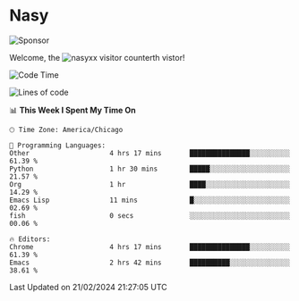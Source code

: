 # Nasy

<!--
<p align="center">
<img height="200" src="https://github-readme-stats.vercel.app/api?username=nasyxx&count_private=true&show_icons=true&theme=dracula&include_all_commits=true"/>
<img height="200" src="https://github-readme-stats.vercel.app/api/top-langs/?username=nasyxx&theme=dracula&hide=html,jupyter+notebook&count_private=true&show_icons=true"/>
</p>

  
----------------
-->

![Sponsor](https://img.shields.io/static/v1.svg?label=Sponsor&message=%E2%9D%A4&logo=GitHub&style=flat&color=pink)
 
Welcome, the ![nasyxx visitor counter](https://count.getloli.com/get/@nasyxx?theme=rule34)th vistor!
 
<!--START_SECTION:waka-->
![Code Time](http://img.shields.io/badge/Code%20Time-4%2C297%20hrs%2030%20mins-blue)

![Lines of code](https://img.shields.io/badge/From%20Hello%20World%20I%27ve%20Written-6.3%20million%20lines%20of%20code-blue)

📊 **This Week I Spent My Time On** 

```text
🕑︎ Time Zone: America/Chicago

💬 Programming Languages: 
Other                    4 hrs 17 mins       ███████████████░░░░░░░░░░   61.39 % 
Python                   1 hr 30 mins        █████░░░░░░░░░░░░░░░░░░░░   21.57 % 
Org                      1 hr                ████░░░░░░░░░░░░░░░░░░░░░   14.29 % 
Emacs Lisp               11 mins             █░░░░░░░░░░░░░░░░░░░░░░░░   02.69 % 
fish                     0 secs              ░░░░░░░░░░░░░░░░░░░░░░░░░   00.06 % 

🔥 Editors: 
Chrome                   4 hrs 17 mins       ███████████████░░░░░░░░░░   61.39 % 
Emacs                    2 hrs 42 mins       ██████████░░░░░░░░░░░░░░░   38.61 % 
```


 Last Updated on 21/02/2024 21:27:05 UTC
<!--END_SECTION:waka-->

<!-- ![visitors](https://visitor-badge.laobi.icu/badge?page_id=nasyxx.nasyxx) -->
